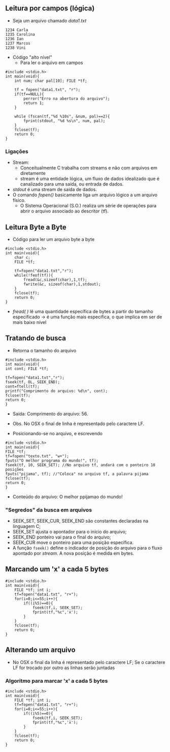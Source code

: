## Leitura por campos (lógica)
- Seja um arquivo chamado _data1.txt_
```
1234 Carla
1235 Carolina
1236 Ian
1237 Marcos
1238 Vini
```
- Código "alto nível"
	- Para ler o arquivo em campos
```
#include <stdio.h>
int main(void){
	int num; char pal[10]; FILE *tf;

	tf = fopen("data1.txt", "r");
	if(tf==NULL){
		perror("Erro na abertura do arquivo");
		return 1;
	}

	while (fscan(tf,"%d %10s", &num, pal)==2){
		fprint(stdout, "%d %s\n", num, pal);
	}
	fclose(tf);
	return 0;
}
```
### Ligações
- Stream:
	- Conceitualmente C trabalha com streams e não com arquivos em diretamente
	- stream é uma entidade lógica, um fluxo de dados idealizado que é canalizado para uma saída, ou entrada de dados.
- _stdout_ é uma stream de saída de dados.
- O comando _fopen()_ basicamente liga um arquivo lógico a um arquivo físico.
	- O Sistema Operacional (S.O.) realiza um série de operações para abrir o arquivo associado ao descritor (tf).
## Leitura Byte a Byte
- Código para ler um arquivo byte a byte
```
#include <stdio.h>
int main(void){
	char c;
	FILE *tf;

	tf=fopen("data1.txt","r");
	while(!feof(tf)){
		fread(&c,sizeof(char),1,tf);
		fwrite(&c, sizeof(char),1,stdout);
	}
	fclose(tf);
	return 0;
}
```
- _fread( )_ lê uma quantidade específica de bytes a partir do tamanho especificado $\to$ é uma função mais específica, o que implica em ser de mais baixo nível
## Tratando de busca
- Retorna o tamanho do arquivo
```
#include <stdio.h>
int main(void){
int cont; FILE *tf;

tf=fopen("data1.txt","r");
fseek(tf, OL, SEEK_END);
cont=ftell(tf);
printf("Comprimento do arquivo: %d\n", cont);
fclose(tf);
return 0;
}
```
- Saída: Comprimento do arquivo: 56.
- Obs. No OSX o final de linha é representado pelo caractere LF.

- Posicionando-se no arquivo, e escrevendo
```
#include <stdio.h>
int main(void){
FILE *tf;
tf=fopen("texto.txt", "w+");
fputs("O melhor programa do mundo!", tf);
fseek(tf, 10, SEEK_SET); //No arquivo tf, andará com o ponteiro 10 posições
fputs("pijama", tf); //"Coloca" no arquivo tf, a palavra pijama
fclose(tf);
return 0;
}
```
- Conteúdo do arquivo: O melhor ppijamao do mundo!

### "Segredos" da busca em arquivos
- SEEK_SET, SEEK_CUR, SEEK_END são constantes declaradas na linguagem C;
- SEEK_SET ajusta o apontador para o início do arquivo;
- SEEK_END ponteiro vai para o final do arquivo;
- SEEK_CUR move o ponteiro para uma posição específica.
- A função `fseek()` define o indicador de posição do arquivo para o fluxo apontado por *stream*. A nova posição é medida em bytes.

## Marcando um 'x' a cada 5 bytes
```
#include <stdio.h>
int main(void){
	FILE *tf; int i;
	tf=fopen("data1.txt", "r+");
	for(i=0;i<=55;i++){
		if((i%5)==0){
			fseek(tf,i, SEEK_SET);
			fprint(tf,"%c",'x');
		}
	}
	fclose(tf);
	return 0;
}
```

## Alterando um arquivo
- No OSX o final da linha  é representado pelo caractere LF; Se o caractere LF for trocado por outro as linhas serão juntadas
### Algoritmo para marcar 'x' a cada 5 bytes
```
#include <stdio.h>
int main(void){
	FILE *tf; int i;
	tf=fopen("data1.txt", "r+");
	for(i=0;i<=55;i++){
		if((i%5)==0){
			fseek(tf,i, SEEK_SET);
			fprint(tf,"%c",'x');
		}
	}
	fclose(tf);
	return 0;
}
```

